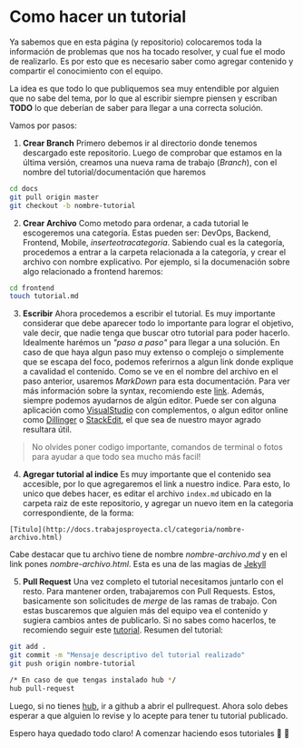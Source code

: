 # Como hacer un tutorial

Ya sabemos que en esta página (y repositorio) colocaremos toda la información de problemas que nos ha tocado resolver, y cual fue el modo de realizarlo. Es por esto que es necesario saber como agregar contenido y compartir el conocimiento con el equipo.

La idea es que todo lo que publiquemos sea muy entendible por alguien que no sabe del tema, por lo que al escribir siempre piensen y escriban **TODO** lo que deberían de saber para llegar a una correcta solución.

Vamos por pasos:

1. **Crear Branch**
  Primero debemos ir al directorio donde tenemos descargado este repositorio. Luego de comprobar que estamos en la última versión, creamos una nueva rama de trabajo (*Branch*), con el nombre del tutorial/documentación que haremos

  ```bash
  cd docs
  git pull origin master
  git checkout -b nombre-tutorial
  ```

2. **Crear Archivo**
  Como metodo para ordenar, a cada tutorial le escogeremos una categoría. Estas pueden ser: DevOps, Backend, Frontend, Mobile, *inserteotracategoria*.
  Sabiendo cual es la categoría, procedemos a entrar a la carpeta relacionada a la categoría, y crear el archivo con nombre explicativo.
  Por ejemplo, si la documenación sobre algo relacionado a frontend haremos:

  ```bash
  cd frontend
  touch tutorial.md
  ```

3. **Escribir**
  Ahora procedemos a escribir el tutorial. Es muy importante considerar que debe aparecer todo lo importante para lograr el objetivo, vale decir, que nadie tenga que buscar otro tutorial para poder hacerlo.
  Idealmente harémos un *"paso a paso"* para llegar a una solución. En caso de que haya algun paso muy extenso o complejo o simplemente que se escapa del foco, podemos referirnos a algun link donde explique a cavalidad el contenido.
  Como se ve en el nombre del archivo en el paso anterior, usaremos *MarkDown* para esta documentación. Para ver más información sobre la syntax, recomiendo este [link](https://www.markdownguide.org/cheat-sheet).
  Además, siempre podemos ayudarnos de algún editor. Puede ser con alguna aplicación como [VisualStudio](https://code.visualstudio.com/) con complementos, o algun editor online como [Dillinger](https://dillinger.io/) o [StackEdit](https://stackedit.io/app), el que sea de nuestro mayor agrado resultara útil.
  > No olvides poner codigo importante, comandos de terminal o fotos para ayudar a que todo sea mucho más facil!

4. **Agregar tutorial al indice**
  Es muy importante que el contenido sea accesible, por lo que agregaremos el link a nuestro indice.
  Para esto, lo unico que debes hacer, es editar el archivo ```index.md``` ubicado en la carpeta raiz de este repositorio, y agregar un nuevo item en la categoria correspondiente, de la forma:

  ```markown
  [Titulo](http://docs.trabajosproyecta.cl/categoria/nombre-archivo.html)
  ```

  Cabe destacar que tu archivo tiene de nombre *nombre-archivo.md* y en el link pones *nombre-archivo.html*. Esta es una de las magias de [Jekyll](https://jekyllrb.com/docs/themes/)

5. **Pull Request**
  Una vez completo el tutorial necesitamos juntarlo con el resto.
  Para mantener orden, trabajaremos con Pull Requests. Estos, basicamente son solicitudes de *merge* de las ramas de trabajo. Con estas buscaremos que alguien más del equipo vea el contenido y sugiera cambios antes de publicarlo.
  Si no sabes como hacerlos, te recomiendo seguir este [tutorial](https://yangsu.github.io/pull-request-tutorial/).
  Resumen del tutorial:

  ```bash
  git add .
  git commit -m "Mensaje descriptivo del tutorial realizado"
  git push origin nombre-tutorial

  /* En caso de que tengas instalado hub */
  hub pull-request
  ```

  Luego, si no tienes [hub](https://github.com/github/hub), ir a github a abrir el pullrequest.
  Ahora solo debes esperar a que alguien lo revise y lo acepte para tener tu tutorial publicado.

Espero haya quedado todo claro! A comenzar haciendo esos tutoriales :muscle: :muscle:

